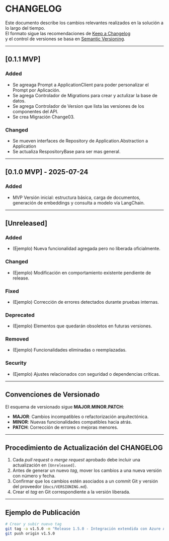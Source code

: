 # CHANGELOG

Este documento describe los cambios relevantes realizados en la solución a lo largo del tiempo.  
El formato sigue las recomendaciones de [Keep a Changelog](https://keepachangelog.com/)  
y el control de versiones se basa en [Semantic Versioning](https://semver.org/).

---

## [0.1.1 MVP]
### Added
- Se agreaga Prompt a ApplicationClient para poder personalizar el Prompt por Aplicación.
- Se agrega Controlador de Migrations para crear y actulizar la base de datos.
- Se agrega Controlador de Version que lista las versiones de los componentes del API.
- Se crea Migración Change03.

### Changed
- Se mueven interfaces de Repository de Application.Abstraction a Application
- Se actualiza RespositoryBase para ser mas general.

---

## [0.1.0 MVP] - 2025-07-24
### Added
- MVP Versión inicial: estructura básica, carga de documentos, generación de embeddings y consulta a modelo vía LangChain.

---


## [Unreleased]
### Added
- (Ejemplo) Nueva funcionalidad agregada pero no liberada oficialmente.

### Changed
- (Ejemplo) Modificación en comportamiento existente pendiente de release.

### Fixed
- (Ejemplo) Corrección de errores detectados durante pruebas internas.

### Deprecated
- (Ejemplo) Elementos que quedarán obsoletos en futuras versiones.

### Removed
- (Ejemplo) Funcionalidades eliminadas o reemplazadas.

### Security
- (Ejemplo) Ajustes relacionados con seguridad o dependencias críticas.

---


## Convenciones de Versionado

El esquema de versionado sigue **MAJOR.MINOR.PATCH**:
- **MAJOR**: Cambios incompatibles o refactorización arquitectónica.
- **MINOR**: Nuevas funcionalidades compatibles hacia atrás.
- **PATCH**: Corrección de errores o mejoras menores.

---

## Procedimiento de Actualización del CHANGELOG

1. Cada *pull request* o *merge request* aprobado debe incluir una actualización en `[Unreleased]`.
2. Antes de generar un nuevo *tag*, mover los cambios a una nueva versión con número y fecha.
3. Confirmar que los cambios estén asociados a un commit Git y versión del proveedor (`docs/VERSIONING.md`).
4. Crear el *tag* en Git correspondiente a la versión liberada.

---

## Ejemplo de Publicación

```bash
# Crear y subir nuevo tag
git tag -a v1.5.0 -m "Release 1.5.0 - Integración extendida con Azure AD"
git push origin v1.5.0